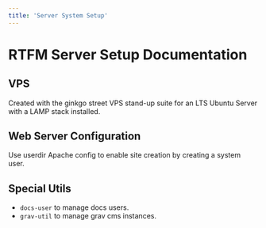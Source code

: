 ```yaml
---
title: 'Server System Setup'
---
```



# RTFM Server Setup Documentation

## VPS
Created with the ginkgo street VPS stand-up suite for an LTS Ubuntu Server with a LAMP stack installed.

## Web Server Configuration
Use userdir Apache config to enable site creation by creating a system user.

## Special Utils
* `docs-user` to manage docs users.
* `grav-util` to manage grav cms instances.

